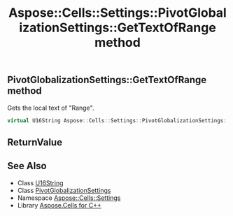 ﻿---
title: Aspose::Cells::Settings::PivotGlobalizationSettings::GetTextOfRange method
linktitle: GetTextOfRange
second_title: Aspose.Cells for C++ API Reference
description: 'Aspose::Cells::Settings::PivotGlobalizationSettings::GetTextOfRange method. Gets the local text of "Range" in C++.'
type: docs
weight: 2400
url: /cpp/aspose.cells.settings/pivotglobalizationsettings/gettextofrange/
---
## PivotGlobalizationSettings::GetTextOfRange method


Gets the local text of "Range".

```cpp
virtual U16String Aspose::Cells::Settings::PivotGlobalizationSettings::GetTextOfRange()
```


## ReturnValue



## See Also

* Class [U16String](../../../aspose.cells/u16string/)
* Class [PivotGlobalizationSettings](../)
* Namespace [Aspose::Cells::Settings](../../)
* Library [Aspose.Cells for C++](../../../)
